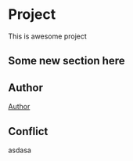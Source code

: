 # Project

This is awesome project


## Some new section here


## Author 

[Author](author.md)


## Conflict

asdasa